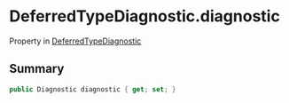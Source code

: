 # DeferredTypeDiagnostic.diagnostic

Property in [DeferredTypeDiagnostic](/api/csharp/yarn.compiler.deferredtypediagnostic.md)

## Summary



```csharp
public Diagnostic diagnostic { get; set; }
```


